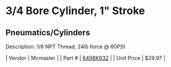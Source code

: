 # 3/4 Bore Cylinder, 1" Stroke
## Pneumatics/Cylinders
Description: 	1/8 NPT Thread, 24lb force @ 60PSI 

| Vendor | Mcmaster | 
| Part # | [6498K632](http://www.mcmaster.com/) | 
| Unit Price | $29.97 | 
